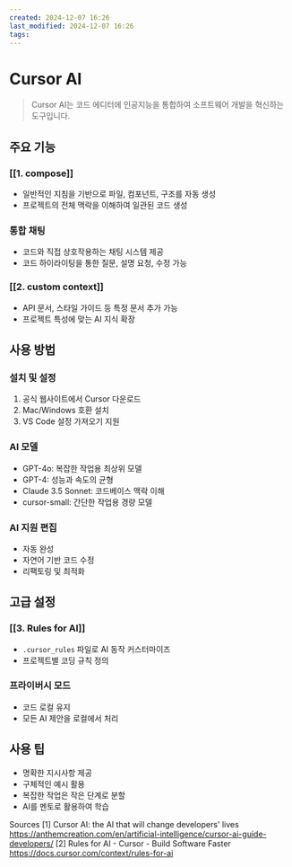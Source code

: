 ```yaml
---
created: 2024-12-07 16:26
last_modified: 2024-12-07 16:26
tags:
---
```

# Cursor AI

> Cursor AI는 코드 에디터에 인공지능을 통합하여 소프트웨어 개발을 혁신하는 도구입니다.

## 주요 기능

### [[1. compose]]
- 일반적인 지침을 기반으로 파일, 컴포넌트, 구조를 자동 생성
- 프로젝트의 전체 맥락을 이해하여 일관된 코드 생성

### 통합 채팅
- 코드와 직접 상호작용하는 채팅 시스템 제공
- 코드 하이라이팅을 통한 질문, 설명 요청, 수정 가능

### [[2. custom context]]
- API 문서, 스타일 가이드 등 특정 문서 추가 가능
- 프로젝트 특성에 맞는 AI 지식 확장

## 사용 방법

### 설치 및 설정
1. 공식 웹사이트에서 Cursor 다운로드
2. Mac/Windows 호환 설치
3. VS Code 설정 가져오기 지원

### AI 모델
- GPT-4o: 복잡한 작업용 최상위 모델
- GPT-4: 성능과 속도의 균형
- Claude 3.5 Sonnet: 코드베이스 맥락 이해 
- cursor-small: 간단한 작업용 경량 모델

### AI 지원 편집
- 자동 완성
- 자연어 기반 코드 수정
- 리팩토링 및 최적화

## 고급 설정

### [[3. Rules for AI]]
- `.cursor_rules` 파일로 AI 동작 커스터마이즈
- 프로젝트별 코딩 규칙 정의

### 프라이버시 모드
- 코드 로컬 유지
- 모든 AI 제안을 로컬에서 처리

## 사용 팁

- 명확한 지시사항 제공
- 구체적인 예시 활용
- 복잡한 작업은 작은 단계로 분할
- AI를 멘토로 활용하여 학습

Sources
[1] Cursor AI: the AI that will change developers' lives https://anthemcreation.com/en/artificial-intelligence/cursor-ai-guide-developers/
[2] Rules for AI - Cursor - Build Software Faster https://docs.cursor.com/context/rules-for-ai